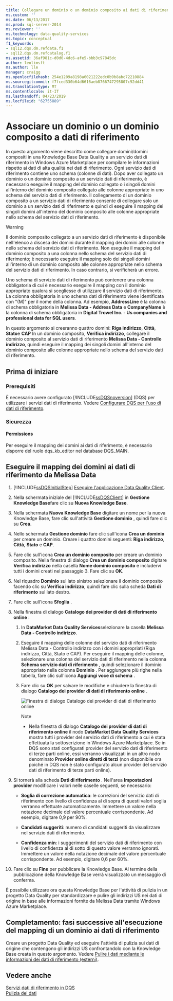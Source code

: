 ```yaml
---
title: Collegare un dominio o un dominio composito ai dati di riferimento | Microsoft Docs
ms.custom: ''
ms.date: 06/13/2017
ms.prod: sql-server-2014
ms.reviewer: ''
ms.technology: data-quality-services
ms.topic: conceptual
f1_keywords:
- sql12.dqs.dm.refdata.f1
- sql12.dqs.dm.refcatalog.f1
ms.assetid: 36af981c-d0d0-4dc6-afe5-bbb3c97845dc
author: leolimsft
ms.author: lle
manager: craigg
ms.openlocfilehash: 254e1209a8198a6021222edc0b9b8abc72210884
ms.sourcegitcommit: f7fced330b64d6616aeb8766747295807c92dd41
ms.translationtype: MT
ms.contentlocale: it-IT
ms.lasthandoff: 04/23/2019
ms.locfileid: "62755889"
---
```

# <a name="attach-a-domain-or-composite-domain-to-reference-data"></a>Associare un dominio o un dominio composito a dati di riferimento
  In questo argomento viene descritto come collegare domini/domini compositi in una Knowledge Base Data Quality a un servizio dati di riferimento in Windows Azure Marketplace per compilare le informazioni rispetto ai dati di alta qualità nei dati di riferimento. Ogni servizio dati di riferimento contiene uno schema (colonne di dati). Dopo aver collegato un dominio o un dominio composito a un servizio dati di riferimento, è necessario eseguire il mapping del dominio collegato o i singoli domini all'interno del dominio composito collegato alle colonne appropriate in uno schema del servizio dati di riferimento. Il collegamento di un dominio composito a un servizio dati di riferimento consente di collegare solo un dominio a un servizio dati di riferimento e quindi di eseguire il mapping dei singoli domini all'interno del dominio composito alle colonne appropriate nello schema del servizio dati di riferimento.  
  
> [!WARNING]  
>  Il dominio composito collegato a un servizio dati di riferimento è disponibile nell'elenco a discesa dei domini durante il mapping dei domini alle colonne nello schema del servizio dati di riferimento. Non eseguire il mapping del dominio composito a una colonna nello schema del servizio dati di riferimento; è necessario eseguire il mapping solo dei singoli domini all'interno di un dominio composito alle colonne appropriate nello schema del servizio dati di riferimento. In caso contrario, si verificherà un errore.  
  
 Uno schema di servizio dati di riferimento può contenere una colonna obbligatoria di cui è necessario eseguire il mapping con il dominio appropriato qualora si scegliesse di utilizzare il servizio dati di riferimento. La colonna obbligatoria in uno schema dati di riferimento viene identificata con "(M)" per il nome della colonna. Ad esempio, **AddressLine** è la colonna di schema obbligatoria in **Melissa Data - Address Data** e **CompanyName** è la colonna di schema obbligatoria in **Digital Trowel Inc. - Us companies and professional data for SQL users**.  
  
 In questo argomento si creeranno quattro domini: **Riga indirizzo**, **Città**, **Stato**e **CAP** In un dominio composito, **Verifica indirizzo**, collegare il dominio composito al servizio dati di riferimento **Melissa Data - Controllo indirizzo**, quindi eseguire il mapping dei singoli domini all'interno del dominio composito alle colonne appropriate nello schema del servizio dati di riferimento.  
  
## <a name="before-you-begin"></a>Prima di iniziare  
  
###  <a name="Prerequisites"></a> Prerequisiti  
 È necessario avere configurato [!INCLUDE[ssDQSnoversion](../includes/ssdqsnoversion-md.md)] (DQS) per utilizzare i servizi dati di riferimento. Vedere [Configurare DQS per l'uso di dati di riferimento](../../2014/data-quality-services/configure-dqs-to-use-reference-data.md).  
  
###  <a name="Security"></a> Sicurezza  
  
#### <a name="permissions"></a>Permissions  
 Per eseguire il mapping dei domini ai dati di riferimento, è necessario disporre del ruolo dqs_kb_editor nel database DQS_MAIN.  
  
##  <a name="Map"></a> Eseguire il mapping dei domini ai dati di riferimento da Melissa Data  
  
1.  [!INCLUDE[ssDQSInitialStep](../includes/ssdqsinitialstep-md.md)] [Eseguire l'applicazione Data Quality Client](../../2014/data-quality-services/run-the-data-quality-client-application.md).  
  
2.  Nella schermata iniziale del [!INCLUDE[ssDQSClient](../includes/ssdqsclient-md.md)] in **Gestione Knowledge Base**fare clic su **Nuova Knowledge Base**.  
  
3.  Nella schermata **Nuova Knowledge Base** digitare un nome per la nuova Knowledge Base, fare clic sull'attività **Gestione dominio** , quindi fare clic su **Crea**.  
  
4.  Nello schermata **Gestione dominio** fare clic sull'icona **Crea un dominio** per creare un dominio. Creare i quattro domini seguenti: **Riga indirizzo**, **Città**, **Stato** e **CAP**.  
  
5.  Fare clic sull'icona **Crea un dominio composito** per creare un dominio composito. Nella finestra di dialogo **Crea un dominio composito** digitare **Verifica indirizzo** nella casella **Nome dominio composito** e includervi tutti i domini creati nel passaggio 3. Fare clic su **OK**.  
  
6.  Nel riquadro **Dominio** sul lato sinistro selezionare il dominio composito facendo clic su **Verifica indirizzo**, quindi fare clic sulla scheda **Dati di riferimento** sul lato destro.  
  
7.  Fare clic sull'icona **Sfoglia** .  
  
8.  Nella finestra di dialogo **Catalogo dei provider di dati di riferimento online** :  
  
    1.  In **DataMarket Data Quality Services**selezionare la casella **Melissa Data - Controllo indirizzo**.  
  
    2.  Eseguire il mapping delle colonne del servizio dati di riferimento Melissa Data - Controllo indirizzo con i domini appropriati (Riga indirizzo, Città, Stato e CAP). Per eseguire il mapping delle colonne, selezionare una colonna del servizio dati di riferimento nella colonna **Schema servizio dati di riferimento** , quindi selezionare il dominio appropriato nella colonna **Dominio** . Per aggiungere più righe nella tabella, fare clic sull'icona **Aggiungi voce di schema** .  
  
    3.  Fare clic su **OK** per salvare le modifiche e chiudere la finestra di dialogo **Catalogo dei provider di dati di riferimento online** .  
  
         ![Finestra di dialogo Catalogo dei provider di dati di riferimento online](../../2014/data-quality-services/media/dqs-onlinereferencedataproviderscatalog.gif "Finestra di dialogo Catalogo dei provider di dati di riferimento online")  
  
        > [!NOTE]  
        >  -   Nella finestra di dialogo **Catalogo dei provider di dati di riferimento online** il nodo **DataMarket Data Quality Services** mostra tutti i provider del servizio dati di riferimento a cui è stata effettuata la sottoscrizione in Windows Azure Marketplace. Se in DQS sono stati configurati provider del servizio dati di riferimento di terze parti online, essi verranno visualizzati in un altro nodo denominato **Provider online diretti di terzi** (non disponibile ora poiché in DQS non è stato configurato alcun provider del servizio dati di riferimento di terze parti online).  
  
9. Si tornerà alla scheda **Dati di riferimento** . Nell'area **Impostazioni provider** modificare i valori nelle caselle seguenti, se necessario:  
  
    -   **Soglia di correzione automatica**: le correzioni del servizio dati di riferimento con livello di confidenza al di sopra di questi valori soglia verranno effettuate automaticamente. Immettere un valore nella notazione decimale del valore percentuale corrispondente. Ad esempio, digitare 0,9 per 90%.  
  
    -   **Candidati suggeriti**: numero di candidati suggeriti da visualizzare nel servizio dati di riferimento.  
  
    -   **Confidenza min**: i suggerimenti del servizio dati di riferimento con livello di confidenza al di sotto di questo valore verranno ignorati. Immettere un valore nella notazione decimale del valore percentuale corrispondente. Ad esempio, digitare 0,6 per 60%.  
  
10. Fare clic su **Fine** per pubblicare la Knowledge Base. Al termine della pubblicazione della Knowledge Base verrà visualizzato un messaggio di conferma.  
  
 È possibile utilizzare ora questa Knowledge Base per l'attività di pulizia in un progetto Data Quality per standardizzare e pulire gli indirizzi US nei dati di origine in base alle informazioni fornite da Melissa Data tramite Windows Azure Marketplace.  
  
##  <a name="FollowUp"></a> Completamento: fasi successive all'esecuzione del mapping di un dominio ai dati di riferimento  
 Creare un progetto Data Quality ed eseguire l'attività di pulizia sui dati di origine che contengono gli indirizzi US confrontandolo con la Knowledge Base creata in questo argomento. Vedere [Pulire i dati mediante le informazioni dei dati di riferimento &#40;esterni&#41;](../../2014/data-quality-services/cleanse-data-using-reference-data-external-knowledge.md).  
  
## <a name="see-also"></a>Vedere anche  
 [Servizi dati di riferimento in DQS](../../2014/data-quality-services/reference-data-services-in-dqs.md)   
 [Pulizia dei dati](../../2014/data-quality-services/data-cleansing.md)  
  
  
